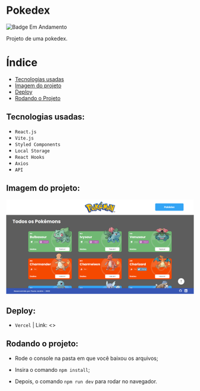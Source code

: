 
# Pokedex

![Badge Em Andamento](http://img.shields.io/static/v1?label=STATUS&message=EM+ANDAMENTO&color=RED&style=for-the-badge)

Projeto de uma pokedex.



# Índice

* [Tecnologias usadas](#tecnologias-usadas)
* [Imagem do projeto](#imagem-do-projeto)
* [Deploy](#deploy)
* [Rodando o Projeto](#rodando-o-projeto)


## Tecnologias usadas:

- ``React.js``
- ``Vite.js``
- ``Styled Components``
- ``Local Storage``
- ``React Hooks``
- ``Axios``
- ``API``

## Imagem do projeto:

![imagem da Pokedex](./img-projeto.png)


## Deploy:

- ``Vercel`` | Link: <>


## Rodando o projeto:
- Rode o console na pasta em que você baixou os arquivos;

- Insira o comando ``npm install``;

- Depois, o comando ``npm run dev`` para rodar no navegador.
